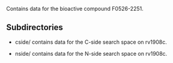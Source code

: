 Contains data for the bioactive compound F0526-2251.

## Subdirectories

- cside/ contains data for the C-side search space on rv1908c.

- nside/ contains data for the N-side search space on rv1908c.

